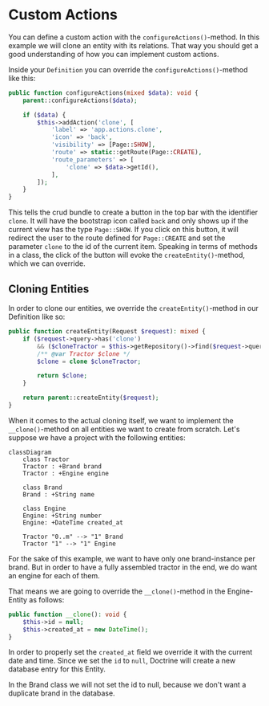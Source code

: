 # Custom Actions
You can define a custom action with the `configureActions()`-method. 
In this example we will clone an entity with its relations.
That way you should get a good understanding of how you can implement custom actions.

Inside your `Definition` you can override the `configureActions()`-method like this:
```PHP
public function configureActions(mixed $data): void {
    parent::configureActions($data);

    if ($data) {
        $this->addAction('clone', [
            'label' => 'app.actions.clone',
            'icon' => 'back',
            'visibility' => [Page::SHOW],
            'route' => static::getRoute(Page::CREATE),
            'route_parameters' => [
                'clone' => $data->getId(),
            ],
        ]);
    }
}
```

This tells the crud bundle to create a button in the top bar with the identifier `clone`.
It will have the bootstrap icon called `back` and only shows up if the current view has the type `Page::SHOW`.
If you click on this button, it will redirect the user to the route defined for `Page::CREATE` and set the parameter `clone` to the id of the current item.
Speaking in terms of methods in a class, the click of the button will evoke the `createEntity()`-method, which we can override.

## Cloning Entities
In order to clone our entities, we override the `createEntity()`-method in our Definition like so:
```PHP
public function createEntity(Request $request): mixed {
    if ($request->query->has('clone')
        && ($cloneTractor = $this->getRepository()->find($request->query->getInt('clone')))) {
        /** @var Tractor $clone */
        $clone = clone $cloneTractor;

        return $clone;
    }

    return parent::createEntity($request);
}
```

When it comes to the actual cloning itself, we want to implement the `__clone()`-method on all entities we want to create from scratch.
Let's suppose we have a project with the following entities:
```mermaid
classDiagram
    class Tractor
    Tractor : +Brand brand
    Tractor : +Engine engine

    class Brand
    Brand : +String name

    class Engine
    Engine: +String number
    Engine: +DateTime created_at

    Tractor "0..m" --> "1" Brand
    Tractor "1" --> "1" Engine
```
For the sake of this example, we want to have only one brand-instance per brand. 
But in order to have a fully assembled tractor in the end, we do want an engine for each of them.

That means we are going to override the `__clone()`-method in the Engine-Entity as follows:
```PHP
public function __clone(): void {
    $this->id = null;
    $this->created_at = new DateTime();
}
```
In order to properly set the `created_at` field we override it with the current date and time.
Since we set the `id` to `null`, Doctrine will create a new database entry for this Entity.

In the Brand class we will not set the id to null, because we don't want a duplicate brand in the database.

